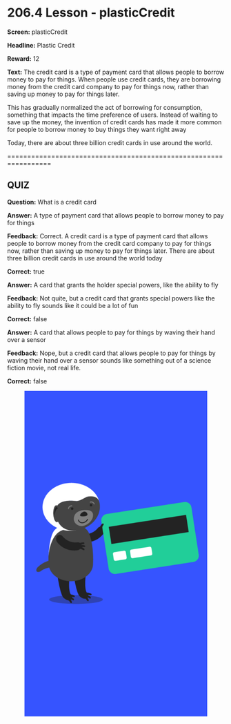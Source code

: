# 206.4 Lesson - plasticCredit

**Screen:** plasticCredit

**Headline:** Plastic Credit

**Reward:** 12

**Text:** The credit card is a type of payment card that allows people to borrow money to pay for things. When people use credit cards, they are borrowing money from the credit card company to pay for things now, rather than saving up money to pay for things later.

This has gradually normalized the act of borrowing for consumption, something that impacts the time preference of users. Instead of waiting to save up the money, the invention of credit cards has made it more common for people to borrow money to buy things they want right away

Today, there are about three billion credit cards in use around the world.


=================================================================

## QUIZ

**Question:** What is a credit card


**Answer:** A type of payment card that allows people to borrow money to pay for things

**Feedback:** Correct. A credit card is a type of payment card that allows people to borrow money from the credit card company to pay for things now, rather than saving up money to pay for things later. There are about three billion credit cards in use around the world today

**Correct:** true

**Answer:** A card that grants the holder special powers, like the ability to fly

**Feedback:** Not quite, but a credit card that grants special powers like the ability to fly sounds like it could be a lot of fun

**Correct:** false

**Answer:** A card that allows people to pay for things by waving their hand over a sensor

**Feedback:** Nope, but a credit card that allows people to pay for things by waving their hand over a sensor sounds like something out of a science fiction movie, not real life.

**Correct:** false


<figure><img src="../.gitbook/assets/206-04.png" alt=""><figcaption></figcaption></figure>

